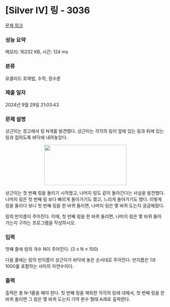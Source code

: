 # [Silver IV] 링 - 3036 

[문제 링크](https://www.acmicpc.net/problem/3036) 

### 성능 요약

메모리: 16232 KB, 시간: 124 ms

### 분류

유클리드 호제법, 수학, 정수론

### 제출 일자

2024년 9월 29일 21:03:43

### 문제 설명

<p>상근이는 창고에서 링 N개를 발견했다. 상근이는 각각의 링이 앞에 있는 링과 뒤에 있는 링과 접하도록 바닥에 내려놓았다. </p>

<p style="text-align: center;"><img alt="" src="https://upload.acmicpc.net/44a0e81a-3870-4e94-8db0-73543fca3aa6/-/preview/" style="width: 259px; height: 127px;"></p>

<p>상근이는 첫 번째 링을 돌리기 시작했고, 나머지 링도 같이 돌아간다는 사실을 발견했다. 나머지 링은 첫 번째 링 보다 빠르게 돌아가기도 했고, 느리게 돌아가기도 했다. 이렇게 링을 돌리다 보니 첫 번째 링을 한 바퀴 돌리면, 나머지 링은 몇 바퀴 도는지 궁금해졌다.</p>

<p>링의 반지름이 주어진다. 이때, 첫 번째 링을 한 바퀴 돌리면, 나머지 링은 몇 바퀴 돌아가는지 구하는 프로그램을 작성하시오.</p>

### 입력 

 <p>첫째 줄에 링의 개수 N이 주어진다. (3 ≤ N ≤ 100)</p>

<p>다음 줄에는 링의 반지름이 상근이가 바닥에 놓은 순서대로 주어진다. 반지름은 1과 1000를 포함하는 사이의 자연수이다.</p>

### 출력 

 <p>출력은 총 N-1줄을 해야 한다. 첫 번째 링을 제외한 각각의 링에 대해서, 첫 번째 링을 한 바퀴 돌리면 그 링은 몇 바퀴 도는지 기약 분수 형태 A/B로 출력한다.</p>

